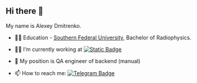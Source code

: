 ## Hi there 👋
My name is Alexey Dmitrenko.
- 👨‍🎓 Education - [Southern Federal University](https://sfedu.ru/index_eng.php), Bachelor of Radiophysics.
- 👨‍💻 I’m currently working at [![Static Badge](https://img.shields.io/badge/News%20Department-black?style=flat&logo=tradingview)](https://www.tradingview.com)

- 🔧 My position is QA engineer of backend (manual)

- 📫 How to reach me: [![Telegram Badge](https://img.shields.io/badge/-Telegram-blue?style=flat&logo=Telegram&logoColor=white)](https://t.me/RedheadAlex)
